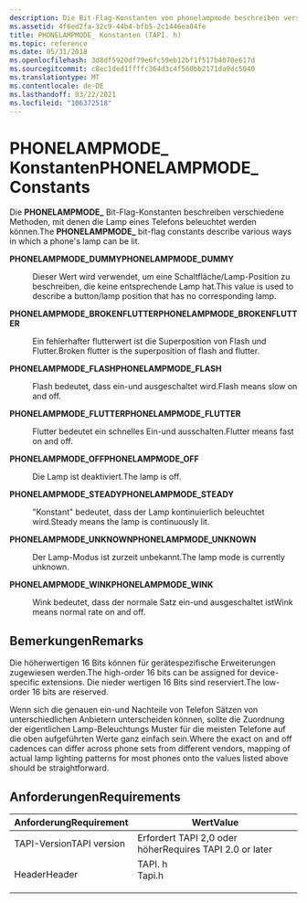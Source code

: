 ```yaml
---
description: Die Bit-Flag-Konstanten von phonelampmode beschreiben verschiedene Methoden, mit denen ein Telefon Lamp beleuchtet werden kann.
ms.assetid: 4f6ed2fa-32c9-44b4-bfb5-2c1446ea84fe
title: PHONELAMPMODE_ Konstanten (TAPI. h)
ms.topic: reference
ms.date: 05/31/2018
ms.openlocfilehash: 3d8df5920df79e6fc59eb12bf1f517b4070e617d
ms.sourcegitcommit: c8ec1ded1ffffc364d3c4f560bb2171da0dc5040
ms.translationtype: MT
ms.contentlocale: de-DE
ms.lasthandoff: 03/22/2021
ms.locfileid: "106372518"
---
```

# <a name="phonelampmode_-constants"></a><span data-ttu-id="98af4-103">PHONELAMPMODE_ Konstanten</span><span class="sxs-lookup"><span data-stu-id="98af4-103">PHONELAMPMODE_ Constants</span></span>

<span data-ttu-id="98af4-104">Die **PHONELAMPMODE_** Bit-Flag-Konstanten beschreiben verschiedene Methoden, mit denen die Lamp eines Telefons beleuchtet werden können.</span><span class="sxs-lookup"><span data-stu-id="98af4-104">The **PHONELAMPMODE_** bit-flag constants describe various ways in which a phone's lamp can be lit.</span></span>

<dl> <dt>

<span data-ttu-id="98af4-105"><span id="PHONELAMPMODE_DUMMY"></span><span id="phonelampmode_dummy"></span>**PHONELAMPMODE_DUMMY**</span><span class="sxs-lookup"><span data-stu-id="98af4-105"><span id="PHONELAMPMODE_DUMMY"></span><span id="phonelampmode_dummy"></span>**PHONELAMPMODE_DUMMY**</span></span>
</dt> <dd> <dl> <dt>



<span data-ttu-id="98af4-106">Dieser Wert wird verwendet, um eine Schaltfläche/Lamp-Position zu beschreiben, die keine entsprechende Lamp hat.</span><span class="sxs-lookup"><span data-stu-id="98af4-106">This value is used to describe a button/lamp position that has no corresponding lamp.</span></span>


</dt> </dl> </dd> <dt>

<span data-ttu-id="98af4-107"><span id="PHONELAMPMODE_BROKENFLUTTER"></span><span id="phonelampmode_brokenflutter"></span>**PHONELAMPMODE_BROKENFLUTTER**</span><span class="sxs-lookup"><span data-stu-id="98af4-107"><span id="PHONELAMPMODE_BROKENFLUTTER"></span><span id="phonelampmode_brokenflutter"></span>**PHONELAMPMODE_BROKENFLUTTER**</span></span>
</dt> <dd> <dl> <dt>



<span data-ttu-id="98af4-108">Ein fehlerhafter flutterwert ist die Superposition von Flash und Flutter.</span><span class="sxs-lookup"><span data-stu-id="98af4-108">Broken flutter is the superposition of flash and flutter.</span></span>


</dt> </dl> </dd> <dt>

<span data-ttu-id="98af4-109"><span id="PHONELAMPMODE_FLASH"></span><span id="phonelampmode_flash"></span>**PHONELAMPMODE_FLASH**</span><span class="sxs-lookup"><span data-stu-id="98af4-109"><span id="PHONELAMPMODE_FLASH"></span><span id="phonelampmode_flash"></span>**PHONELAMPMODE_FLASH**</span></span>
</dt> <dd> <dl> <dt>



<span data-ttu-id="98af4-110">Flash bedeutet, dass ein-und ausgeschaltet wird.</span><span class="sxs-lookup"><span data-stu-id="98af4-110">Flash means slow on and off.</span></span>


</dt> </dl> </dd> <dt>

<span data-ttu-id="98af4-111"><span id="PHONELAMPMODE_FLUTTER"></span><span id="phonelampmode_flutter"></span>**PHONELAMPMODE_FLUTTER**</span><span class="sxs-lookup"><span data-stu-id="98af4-111"><span id="PHONELAMPMODE_FLUTTER"></span><span id="phonelampmode_flutter"></span>**PHONELAMPMODE_FLUTTER**</span></span>
</dt> <dd> <dl> <dt>



<span data-ttu-id="98af4-112">Flutter bedeutet ein schnelles Ein-und ausschalten.</span><span class="sxs-lookup"><span data-stu-id="98af4-112">Flutter means fast on and off.</span></span>


</dt> </dl> </dd> <dt>

<span data-ttu-id="98af4-113"><span id="PHONELAMPMODE_OFF"></span><span id="phonelampmode_off"></span>**PHONELAMPMODE_OFF**</span><span class="sxs-lookup"><span data-stu-id="98af4-113"><span id="PHONELAMPMODE_OFF"></span><span id="phonelampmode_off"></span>**PHONELAMPMODE_OFF**</span></span>
</dt> <dd> <dl> <dt>



<span data-ttu-id="98af4-114">Die Lamp ist deaktiviert.</span><span class="sxs-lookup"><span data-stu-id="98af4-114">The lamp is off.</span></span>


</dt> </dl> </dd> <dt>

<span data-ttu-id="98af4-115"><span id="PHONELAMPMODE_STEADY"></span><span id="phonelampmode_steady"></span>**PHONELAMPMODE_STEADY**</span><span class="sxs-lookup"><span data-stu-id="98af4-115"><span id="PHONELAMPMODE_STEADY"></span><span id="phonelampmode_steady"></span>**PHONELAMPMODE_STEADY**</span></span>
</dt> <dd> <dl> <dt>



<span data-ttu-id="98af4-116">"Konstant" bedeutet, dass der Lamp kontinuierlich beleuchtet wird.</span><span class="sxs-lookup"><span data-stu-id="98af4-116">Steady means the lamp is continuously lit.</span></span>


</dt> </dl> </dd> <dt>

<span data-ttu-id="98af4-117"><span id="PHONELAMPMODE_UNKNOWN"></span><span id="phonelampmode_unknown"></span>**PHONELAMPMODE_UNKNOWN**</span><span class="sxs-lookup"><span data-stu-id="98af4-117"><span id="PHONELAMPMODE_UNKNOWN"></span><span id="phonelampmode_unknown"></span>**PHONELAMPMODE_UNKNOWN**</span></span>
</dt> <dd> <dl> <dt>



<span data-ttu-id="98af4-118">Der Lamp-Modus ist zurzeit unbekannt.</span><span class="sxs-lookup"><span data-stu-id="98af4-118">The lamp mode is currently unknown.</span></span>


</dt> </dl> </dd> <dt>

<span data-ttu-id="98af4-119"><span id="PHONELAMPMODE_WINK"></span><span id="phonelampmode_wink"></span>**PHONELAMPMODE_WINK**</span><span class="sxs-lookup"><span data-stu-id="98af4-119"><span id="PHONELAMPMODE_WINK"></span><span id="phonelampmode_wink"></span>**PHONELAMPMODE_WINK**</span></span>
</dt> <dd> <dl> <dt>



<span data-ttu-id="98af4-120">Wink bedeutet, dass der normale Satz ein-und ausgeschaltet ist</span><span class="sxs-lookup"><span data-stu-id="98af4-120">Wink means normal rate on and off.</span></span>


</dt> </dl> </dd> </dl>

## <a name="remarks"></a><span data-ttu-id="98af4-121">Bemerkungen</span><span class="sxs-lookup"><span data-stu-id="98af4-121">Remarks</span></span>

<span data-ttu-id="98af4-122">Die höherwertigen 16 Bits können für gerätespezifische Erweiterungen zugewiesen werden.</span><span class="sxs-lookup"><span data-stu-id="98af4-122">The high-order 16 bits can be assigned for device-specific extensions.</span></span> <span data-ttu-id="98af4-123">Die nieder wertigen 16 Bits sind reserviert.</span><span class="sxs-lookup"><span data-stu-id="98af4-123">The low-order 16 bits are reserved.</span></span>

<span data-ttu-id="98af4-124">Wenn sich die genauen ein-und Nachteile von Telefon Sätzen von unterschiedlichen Anbietern unterscheiden können, sollte die Zuordnung der eigentlichen Lamp-Beleuchtungs Muster für die meisten Telefone auf die oben aufgeführten Werte ganz einfach sein.</span><span class="sxs-lookup"><span data-stu-id="98af4-124">Where the exact on and off cadences can differ across phone sets from different vendors, mapping of actual lamp lighting patterns for most phones onto the values listed above should be straightforward.</span></span>

## <a name="requirements"></a><span data-ttu-id="98af4-125">Anforderungen</span><span class="sxs-lookup"><span data-stu-id="98af4-125">Requirements</span></span>



| <span data-ttu-id="98af4-126">Anforderung</span><span class="sxs-lookup"><span data-stu-id="98af4-126">Requirement</span></span> | <span data-ttu-id="98af4-127">Wert</span><span class="sxs-lookup"><span data-stu-id="98af4-127">Value</span></span> |
|-------------------------|-----------------------------------------------------------------------------------|
| <span data-ttu-id="98af4-128">TAPI-Version</span><span class="sxs-lookup"><span data-stu-id="98af4-128">TAPI version</span></span><br/> | <span data-ttu-id="98af4-129">Erfordert TAPI 2,0 oder höher</span><span class="sxs-lookup"><span data-stu-id="98af4-129">Requires TAPI 2.0 or later</span></span><br/>                                             |
| <span data-ttu-id="98af4-130">Header</span><span class="sxs-lookup"><span data-stu-id="98af4-130">Header</span></span><br/>       | <dl> <span data-ttu-id="98af4-131"><dt>TAPI. h</dt></span><span class="sxs-lookup"><span data-stu-id="98af4-131"><dt>Tapi.h</dt></span></span> </dl> |



 

 




